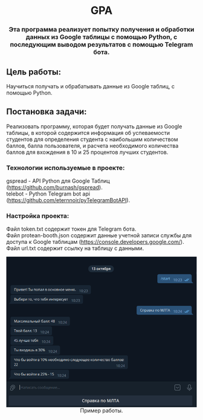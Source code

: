 <h1 align="center">GPA</h1>
<h3 align="center">Эта программа реализует попытку получения и обработки данных из Google таблицы с помощью Python, с последующим выводом результатов с помощью Telegram бота.<h3>

## Цель работы:  
Научиться получать и обрабатывать данные из Google таблиц, с помощью Python.

## Постановка задачи:  
Реализовать программу, которая будет получать данные из Google таблицы, в которой содержится информация об успеваемости студентов для определения студента с наибольшим количеством баллов, балла пользователя, и расчета необходимого количества баллов для вхождения в 10 и 25 процентов лучших студентов.

### Технологии используемые в проекте:  
gspread - API Python для Google Таблиц (https://github.com/burnash/gspread).  
telebot - Python Telegram bot api (https://github.com/eternnoir/pyTelegramBotAPI).

### Настройка проекта:  
Файл token.txt содержит токен для Telegram бота.  
Файл protean-booth.json содержит данные учетной записи службы для доступа к Google таблицам (https://console.developers.google.com/).  
Файл url.txt содержит ссылку на таблицу с данными.
  
<p align="center"><img align="center" src= 'https://github.com/Gerdelezhov/GPA/blob/main/image/img_1.png')/>
<br>Пример работы.</p>
